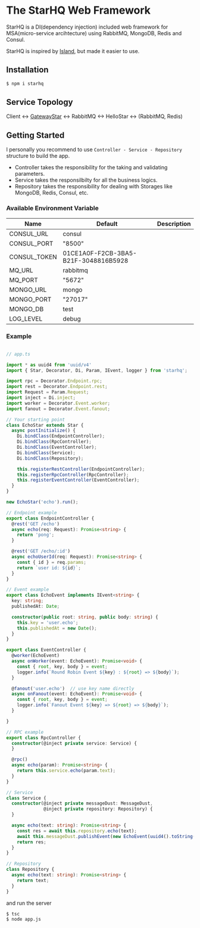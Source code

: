 # The StarHQ Web Framework

StarHQ is a DI(dependency injection) included web framework for MSA(micro-service arcihtecture) using RabbitMQ, MongoDB, Redis and Consul.

StarHQ is inspired by [Island](https://github.com/spearhead-ea/island), but made it easier to use.

## Installation

```bash
$ npm i starhq
```

## Service Topology

Client <-> [GatewayStar](https://github.com/haandol/gateway-star) <-> RabbitMQ <-> HelloStar <-> (RabbitMQ, Redis)

## Getting Started

I personally you recommend to use `Controller - Service - Repository` structure to build the app.

- Controller takes the responsibility for the taking and validating parameters.
- Service takes the responsilbilty for all the business logics.
- Repository takes the responsibility for dealing with Storages like MongoDB, Redis, Consul, etc.

### Available Environment Variable

  | Name | Default | Description
  |------|-------|-------|
  | CONSUL_URL | consul | |
  | CONSUL_PORT | "8500" | |
  | CONSUL_TOKEN | 01CE1A0F-F2CB-3BA5-B21F-3048816B5928 | |
  | MQ_URL | rabbitmq | |
  | MQ_PORT | "5672" | |
  | MONGO_URL | mongo | |
  | MONGO_PORT | "27017" | |
  | MONGO_DB | test | |
  | LOG_LEVEL | debug | |

### Example

```typescript

// app.ts

import * as uuid4 from 'uuid/v4'
import { Star, Decorator, Di, Param, IEvent, logger } from 'starhq';

import rpc = Decorator.Endpoint.rpc;
import rest = Decorator.Endpoint.rest;
import Request = Param.Request;
import inject = Di.inject;
import worker = Decorator.Event.worker;
import fanout = Decorator.Event.fanout;

// Your starting point
class EchoStar extends Star {
  async postInitialize() {
    Di.bindClass(EndpointController);
    Di.bindClass(RpcController);
    Di.bindClass(EventController);
    Di.bindClass(Service);
    Di.bindClass(Repository);

    this.registerRestController(EndpointController);
    this.registerRpcController(RpcController);
    this.registerEventController(EventController);
  }
}

new EchoStar('echo').run();

// Endpoint example
export class EndpointController {
  @rest('GET /echo')
  async echo(req: Request): Promise<string> {
    return 'pong';
  }

  @rest('GET /echo/:id')
  async echoUserId(req: Request): Promise<string> {
    const { id } = req.params;
    return `user id: ${id}`;
  }
}

// Event example
export class EchoEvent implements IEvent<string> {
  key: string;
  publishedAt: Date;

  constructor(public root: string, public body: string) {
    this.key = 'user.echo';
    this.publishedAt = new Date();
  }
}

export class EventController {
  @worker(EchoEvent)
  async onWorker(event: EchoEvent): Promise<void> {
    const { root, key, body } = event;
    logger.info(`Round Robin Event ${key} : ${root} => ${body}`);
  }

  @fanout('user.echo')  // use key name directly
  async onFanout(event: EchoEvent): Promise<void> {
    const { root, key, body } = event;
    logger.info(`Fanout Event ${key} => ${root} => ${body}`);
  }

}

// RPC example
export class RpcController {
  constructor(@inject private service: Service) {
  }

  @rpc()
  async echo(param): Promise<string> {
    return this.service.echo(param.text);
  }
}

// Service
class Service {
  constructor(@inject private messageDust: MessageDust,
              @inject private repository: Repository) {
  }

  async echo(text: string): Promise<string> {
    const res = await this.repository.echo(text);
    await this.messageDust.publishEvent(new EchoEvent(uuid4().toString(), res));
    return res;
  }
}

// Repository
class Repository {
  async echo(text: string): Promise<string> {
    return text;
  }
}
```

and run the server

```bash
$ tsc
$ node app.js
```
